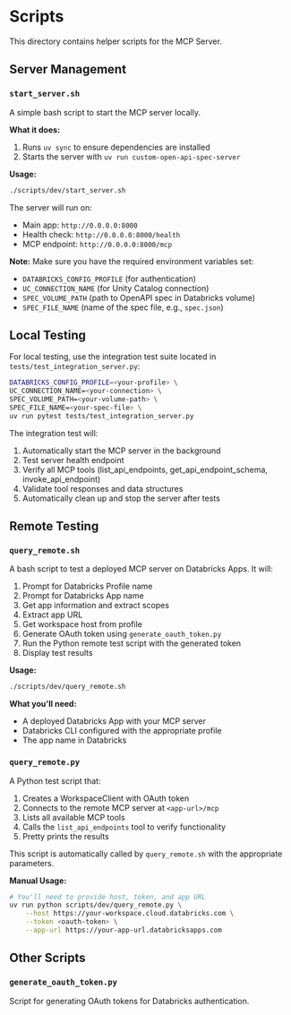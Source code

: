 # Scripts

This directory contains helper scripts for the MCP Server.

## Server Management

### `start_server.sh`

A simple bash script to start the MCP server locally.

**What it does:**
1. Runs `uv sync` to ensure dependencies are installed
2. Starts the server with `uv run custom-open-api-spec-server`

**Usage:**

```bash
./scripts/dev/start_server.sh
```

The server will run on:
- Main app: `http://0.0.0.0:8000`
- Health check: `http://0.0.0.0:8000/health`
- MCP endpoint: `http://0.0.0.0:8000/mcp`

**Note:** Make sure you have the required environment variables set:
- `DATABRICKS_CONFIG_PROFILE` (for authentication)
- `UC_CONNECTION_NAME` (for Unity Catalog connection)
- `SPEC_VOLUME_PATH` (path to OpenAPI spec in Databricks volume)
- `SPEC_FILE_NAME` (name of the spec file, e.g., `spec.json`)

## Local Testing

For local testing, use the integration test suite located in `tests/test_integration_server.py`:

```bash
DATABRICKS_CONFIG_PROFILE=<your-profile> \
UC_CONNECTION_NAME=<your-connection> \
SPEC_VOLUME_PATH=<your-volume-path> \
SPEC_FILE_NAME=<your-spec-file> \
uv run pytest tests/test_integration_server.py
```

The integration test will:
1. Automatically start the MCP server in the background
2. Test server health endpoint
3. Verify all MCP tools (list_api_endpoints, get_api_endpoint_schema, invoke_api_endpoint)
4. Validate tool responses and data structures
5. Automatically clean up and stop the server after tests

## Remote Testing

### `query_remote.sh`

A bash script to test a deployed MCP server on Databricks Apps. It will:

1. Prompt for Databricks Profile name
2. Prompt for Databricks App name
3. Get app information and extract scopes
4. Extract app URL
5. Get workspace host from profile
6. Generate OAuth token using `generate_oauth_token.py`
7. Run the Python remote test script with the generated token
8. Display test results

**Usage:**

```bash
./scripts/dev/query_remote.sh
```

**What you'll need:**
- A deployed Databricks App with your MCP server
- Databricks CLI configured with the appropriate profile
- The app name in Databricks

### `query_remote.py`

A Python test script that:

1. Creates a WorkspaceClient with OAuth token
2. Connects to the remote MCP server at `<app-url>/mcp`
3. Lists all available MCP tools
4. Calls the `list_api_endpoints` tool to verify functionality
5. Pretty prints the results

This script is automatically called by `query_remote.sh` with the appropriate parameters.

**Manual Usage:**

```bash
# You'll need to provide host, token, and app URL
uv run python scripts/dev/query_remote.py \
    --host https://your-workspace.cloud.databricks.com \
    --token <oauth-token> \
    --app-url https://your-app-url.databricksapps.com
```

## Other Scripts

### `generate_oauth_token.py`

Script for generating OAuth tokens for Databricks authentication.

